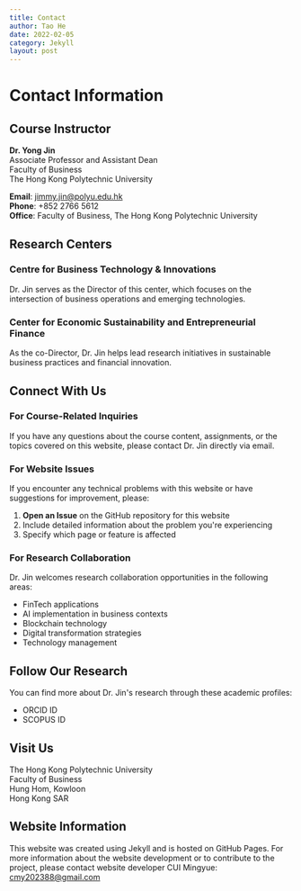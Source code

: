 ```yaml
---
title: Contact
author: Tao He
date: 2022-02-05
category: Jekyll
layout: post
---
```


# Contact Information

## Course Instructor

**Dr. Yong Jin**  
Associate Professor and Assistant Dean  
Faculty of Business  
The Hong Kong Polytechnic University

**Email**: jimmy.jin@polyu.edu.hk  
**Phone**: +852 2766 5612  
**Office**: Faculty of Business, The Hong Kong Polytechnic University

## Research Centers

### Centre for Business Technology & Innovations
Dr. Jin serves as the Director of this center, which focuses on the intersection of business operations and emerging technologies.

### Center for Economic Sustainability and Entrepreneurial Finance
As the co-Director, Dr. Jin helps lead research initiatives in sustainable business practices and financial innovation.

## Connect With Us

### For Course-Related Inquiries
If you have any questions about the course content, assignments, or the topics covered on this website, please contact Dr. Jin directly via email.

### For Website Issues
If you encounter any technical problems with this website or have suggestions for improvement, please:

1. **Open an Issue** on the GitHub repository for this website
2. Include detailed information about the problem you're experiencing
3. Specify which page or feature is affected

### For Research Collaboration
Dr. Jin welcomes research collaboration opportunities in the following areas:
- FinTech applications
- AI implementation in business contexts
- Blockchain technology
- Digital transformation strategies
- Technology management

## Follow Our Research

You can find more about Dr. Jin's research through these academic profiles:
- ORCID ID
- SCOPUS ID

## Visit Us

The Hong Kong Polytechnic University  
Faculty of Business  
Hung Hom, Kowloon  
Hong Kong SAR

## Website Information

This website was created using Jekyll and is hosted on GitHub Pages. For more information about the website development or to contribute to the project, please contact website developer CUI Mingyue: cmy202388@gmail.com
